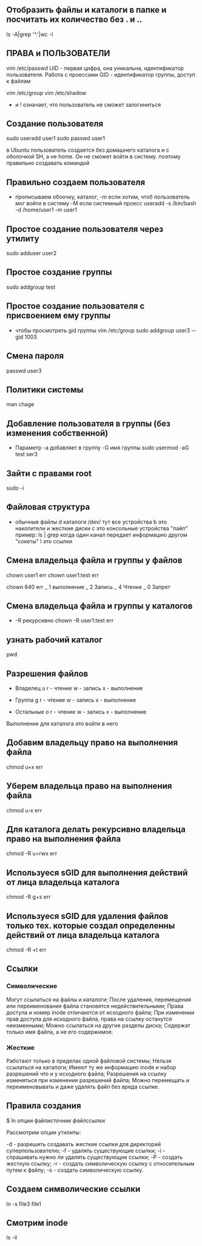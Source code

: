 ## Отобразить файлы и каталоги в папке и посчитать их количество без . и ..

ls -A|grep '^\.'|wc -l

## ПРАВА и ПОЛЬЗОВАТЕЛИ

vim /etc/passwd
UID - первая цифра, она уникальна, идентификатор пользователя. Работа с проессами
GID - идентификатор группы, доступ к файлам

vim /etc/group
vim /etc/shadow

- и ! означает, что пользователь не сможет залогиниться

## Создание пользователя

sudo useradd user1
sudo passwd user1

в Ubuntu пользователь создается без домашнего каталога и с оболочкой SH, а не home. Он не сможет войти в систему.
поэтому правильно создавать командой

## Правильно создаем пользователя

- прописываем обоочку, каталог, -m если хотим, чтоб пользователь мог войти в систему -M если системный проесс
  useradd -s /bin/bash -d /home/user1 -m user1

## Простое создание пользователя через утилиту

sudo adduser user2

## Простое создание группы

sudo addgroup test

## Простое создание пользователя с присвоением ему группы

- чтобы просмотреть gid группы vim /etc/group
  sudo addgroup user3 --gid 1003

## Смена пароля

passwd user3

## Политики системы

man chage

## Добавление пользователя в группы (без изменения собственной)

- Параметр -a добавляет в группу -G имя группы
  sudo usermod -aG test ser3

## Зайти с правами root

sudo -i

## Файловая структура

- обычные файлы
  d каталоги
  /dev/ тут все устройства
  b это накопители и жесткие диски
  с это консольные устройства
  "пайп" пример: ls | grep когда один канал передает информацию другом
  "сокеты"
  l это ссылки

## Смена владельца файла и группы у файлов

chown user1 err
chown user1:test err

chown 640 err
_ 1 выполнение
_ 2 Запись
_ 4 Чтение
_ 0 Запрет

## Смена владельца файла и группы у каталогов

- -R рекурсивно
  chown -R user1:test err

## узнать рабочий каталог

pwd

## Разрешения файлов

- Владелец u
  r - чтение
  w - запись
  x - выполнение

- Группа g
  r - чтение
  w - запись
  x - выполнение

- Остальные o
  r - чтение
  w - запись
  x - выполнение

Выполнение для каталога это войти в него

## Добавим владельцу право на выполнения файла

chmod u+x err

## Уберем владельца право на выполнения файла

chmod u-x err

## Для каталога делать рекурсивно владельца право на выполнения файла

chmod -R u=rwx err

## Используеся sGID для выполнения действий от лица владельца каталога

chmod -R g+s err

## Используеся sGID для удаления файлов только тех. которые создал определенны действий от лица владельца каталога

chmod -R +t err

## Ссылки

### Символические

Могут ссылаться на файлы и каталоги;
После удаления, перемещения или переименования файла становятся недействительными;
Права доступа и номер inode отличаются от исходного файла;
При изменении прав доступа для исходного файла, права на ссылку останутся неизменными;
Можно ссылаться на другие разделы диска;
Содержат только имя файла, а не его содержимое.

### Жесткие

Работают только в пределах одной файловой системы;
Нельзя ссылаться на каталоги;
Имеют ту же информацию inode и набор разрешений что и у исходного файла;
Разрешения на ссылку изменяться при изменении разрешений файла;
Можно перемещать и переименовывать и даже удалять файл без вреда ссылке.

## Правила создания

$ ln опции файл*источник файл*ссылки

Рассмотрим опции утилиты:

-d - разрешить создавать жесткие ссылки для директорий суперпользователю;
-f - удалять существующие ссылки;
-i - спрашивать нужно ли удалять существующие ссылки;
-P - создать жесткую ссылку;
-r - создать символическую ссылку с относительным путем к файлу;
-s - создать символическую ссылку.

## Создаем символические ссылки

ln -s file3 file1

## Смотрим inode

ls -il
